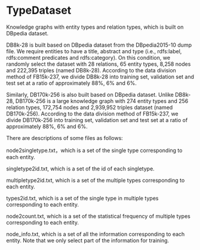 # TypeDataset
Knowledge graphs with entity types and relation types, which is built on DBpedia dataset.

DB8k-28 is built based on DBpedia dataset from the DBpedia2015-10 dump file. We require entities to have a title, abstract and type (i.e., rdfs:label, rdfs:comment predicates and rdfs:category). On this condition, we randomly select the dataset with 28 relations, 65 entity types, 8,258 nodes and 222,395 triples (named DB8k-28). According to the data division method of FB15k-237, we divide DB8k-28 into training set, validation set and test set at a ratio of approximately 88%, 6% and 6%.

Similarly, DB170k-256 is also built based on DBpedia dataset. Unlike DB8k-28, DB170k-256 is a large knowledge graph with 274 entity types and 256 relation types, 172,754 nodes and 2,939,952 triples dataset (named DB170k-256). According to the data division method of FB15k-237, we divide DB170k-256 into training set, validation set and test set at a ratio of approximately 88%, 6% and 6%.

There are descriptions of some files as follows:

node2singletype.txt，which is a set of the single type corresponding to each entity.

singletype2id.txt, which is a set of the id of each singletype.

multipletype2id.txt, which is a set of the multiple types corresponding to each entity.

types2id.txt, which is a set of the single type in multiple types corresponding to each entity.

node2count.txt, which is a set of the statistical frequency of multiple types corresponding to each entity.

node_info.txt, which is a set of all the information corresponding to each entity. Note that we only select part of the information for training.
